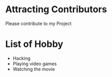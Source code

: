 # Attracting Contributors
Please contribute to my Project

# List of Hobby
* Hacking
* Playing video games
* Watching the movie
